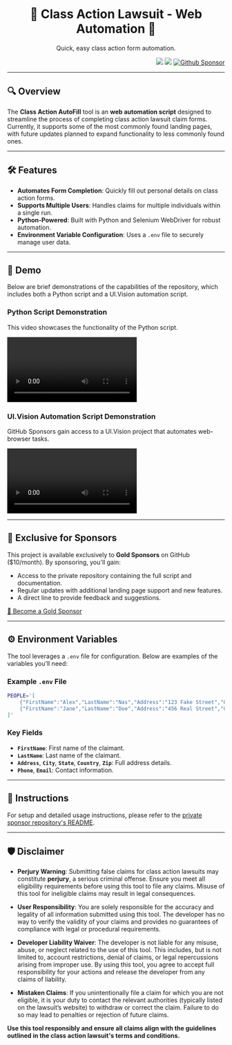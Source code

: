 <h1 align="center"> 📝 Class Action Lawsuit - Web Automation 💼 </h1>
<p align="center">Quick, easy class action form automation.</p>

<p align="right">
    <img src="https://img.shields.io/badge/python-3670A0?style=for-the-badge&logo=python&logoColor=ffdd54"/>
    <img src="https://img.shields.io/badge/-selenium-%43B02A?style=for-the-badge&logo=selenium&logoColor=white"/>
    <a href="https://github.com/sponsors/Prem-ium" target="_blank">
        <img src="https://img.shields.io/badge/sponsor-30363D?style=for-the-badge&logo=GitHub-Sponsors&logoColor=#EA4AA" alt="Github Sponsor"/>
    </a>
</p>

---

## 🔍 Overview 

The **Class Action AutoFill** tool is an **web automation script** designed to streamline the process of completing class action lawsuit claim forms. Currently, it supports some of the most commonly found landing pages, with future updates planned to expand functionality to less commonly found ones.

---

## 🛠 Features

- **Automates Form Completion**: Quickly fill out personal details on class action forms.  
- **Supports Multiple Users**: Handles claims for multiple individuals within a single run.  
- **Python-Powered**: Built with Python and Selenium WebDriver for robust automation.  
- **Environment Variable Configuration**: Uses a `.env` file to securely manage user data.

---
## 🎥 Demo  
Below are brief demonstrations of the capabilities of the repository, which includes both a Python script and a UI.Vision automation script.

### Python Script Demonstration
This video showcases the functionality of the Python script.

<video src="https://github.com/user-attachments/assets/2b512c18-f056-47a5-902b-78712c5e1160" controls="controls" style="max-width: 100%; height: auto;">
  Your browser does not support video tags.
  https://github.com/user-attachments/assets/2b512c18-f056-47a5-902b-78712c5e1160
</video>

### UI.Vision Automation Script Demonstration
GitHub Sponsors gain access to a UI.Vision project that automates web-browser tasks.

<video src="https://github.com/user-attachments/assets/13cd9c4f-c1a3-4dc1-b486-d4aab8f2142a" controls="controls" style="max-width: 100%; height: auto;">
  Your browser does not support video tags.
  https://github.com/user-attachments/assets/13cd9c4f-c1a3-4dc1-b486-d4aab8f2142a
</video>

---
## 🌟 Exclusive for Sponsors  

This project is available exclusively to **Gold Sponsors** on GitHub ($10/month). By sponsoring, you'll gain:  

- Access to the private repository containing the full script and documentation.  
- Regular updates with additional landing page support and new features.  
- A direct line to provide feedback and suggestions.  

[💛 Become a Gold Sponsor](https://github.com/sponsors/Prem-ium)  

---

## ⚙️ Environment Variables  

The tool leverages a `.env` file for configuration. Below are examples of the variables you’ll need:  

### Example `.env` File  
```bash
PEOPLE='[
    {"FirstName":"Alex","LastName":"Nas","Address":"123 Fake Street","City":"Atlanta","State":"Georgia","Country":"United States","Zip":"31083","Phone":"9083756473","Email":"alex-nas@gmail.com"},
    {"FirstName":"Jane","LastName":"Doe","Address":"456 Real Street","City":"New York","State":"New York","Country":"USA","Zip":"10001","Phone":"1234567890","Email":"jane-doe@gmail.com"}
]'
```
### Key Fields  

- **`FirstName`**: First name of the claimant.  
- **`LastName`**: Last name of the claimant.  
- **`Address`**, **`City`**, **`State`**, **`Country`**, **`Zip`**: Full address details.  
- **`Phone`**, **`Email`**: Contact information.  

---

## 🚀 Instructions  

For setup and detailed usage instructions, please refer to the [private sponsor repository's README](https://github.com/PremiumSponsor/sponsors/blob/main/Auto-ClassAction/README.md).

---

## 🛡️ Disclaimer  

- **Perjury Warning**: Submitting false claims for class action lawsuits may constitute **perjury**, a serious criminal offense. Ensure you meet all eligibility requirements before using this tool to file any claims. Misuse of this tool for ineligible claims may result in legal consequences.  

- **User Responsibility**: You are solely responsible for the accuracy and legality of all information submitted using this tool. The developer has no way to verify the validity of your claims and provides no guarantees of compliance with legal or procedural requirements.  

- **Developer Liability Waiver**: The developer is not liable for any misuse, abuse, or neglect related to the use of this tool. This includes, but is not limited to, account restrictions, denial of claims, or legal repercussions arising from improper use. By using this tool, you agree to accept full responsibility for your actions and release the developer from any claims of liability.  

- **Mistaken Claims**: If you unintentionally file a claim for which you are not eligible, it is your duty to contact the relevant authorities (typically listed on the lawsuit’s website) to withdraw or correct the claim. Failure to do so may lead to penalties or rejection of future claims.  

**Use this tool responsibly and ensure all claims align with the guidelines outlined in the class action lawsuit's terms and conditions.**  
